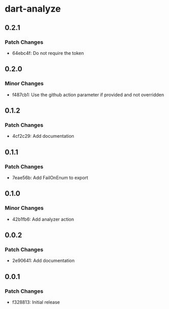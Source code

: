 # dart-analyze

## 0.2.1

### Patch Changes

- 64ebc4f: Do not require the token

## 0.2.0

### Minor Changes

- f487cb1: Use the github action parameter if provided and not overridden

## 0.1.2

### Patch Changes

- 4cf2c29: Add documentation

## 0.1.1

### Patch Changes

- 7eae56b: Add FailOnEnum to export

## 0.1.0

### Minor Changes

- 42b1fb6: Add analyzer action

## 0.0.2

### Patch Changes

- 2e90641: Add documentation

## 0.0.1

### Patch Changes

- f328813: Initial release

